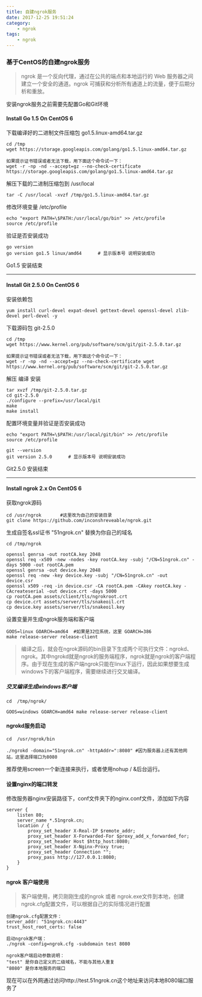 ```yaml
---
title: 自建ngrok服务
date: 2017-12-25 19:51:24
category: 
    - ngrok
tags:
    - ngrok
---
```

### 基于CentOS的自建ngrok服务

> ngrok 是一个反向代理，通过在公共的端点和本地运行的 Web 服务器之间建立一个安全的通道。ngrok 可捕获和分析所有通道上的流量，便于后期分析和重放。

安装ngrok服务之前需要先配置Go和Git环境

#### Install Go 1.5 On CentOS 6
下载编译好的二进制文件压缩包 go1.5.linux-amd64.tar.gz

```
cd /tmp
wget https://storage.googleapis.com/golang/go1.5.linux-amd64.tar.gz

如果提示证书错误或者无法下载，用下面这个命令试一下：
wget -r -np -nd --accept=gz --no-check-certificate https://storage.googleapis.com/golang/go1.5.linux-amd64.tar.gz
```
 <!-- more -->
解压下载的二进制压缩包到  /usr/local

```
tar -C /usr/local -xvzf /tmp/go1.5.linux-amd64.tar.gz
```

修改环境变量 /etc/profile

```
echo "export PATH=\$PATH:/usr/local/go/bin" >> /etc/profile
source /etc/profile
```

验证是否安装成功

```
go version
go version go1.5 linux/amd64      # 显示版本号 说明安装成功
```

Go1.5 安装结束

---

#### Install Git 2.5.0 On CentOS 6

安装依赖包

```
yum install curl-devel expat-devel gettext-devel openssl-devel zlib-devel perl-devel -y
```

下载源码包 git-2.5.0

```
cd /tmp
wget https://www.kernel.org/pub/software/scm/git/git-2.5.0.tar.gz

如果提示证书错误或者无法下载，用下面这个命令试一下：
wget -r -np -nd --accept=gz --no-check-certificate wget https://www.kernel.org/pub/software/scm/git/git-2.5.0.tar.gz
```
解压 编译 安装
```
tar xvzf /tmp/git-2.5.0.tar.gz
cd git-2.5.0
./configure --prefix=/usr/local/git
make
make install
```
配置环境变量并验证是否安装成功
```
echo "export PATH=\$PATH:/usr/local/git/bin" >> /etc/profile
source /etc/profile

git --version
git version 2.5.0      # 显示版本号 说明安装成功
```

Git2.5.0 安装结束

---

#### Install ngrok 2.x On CentOS 6

获取ngrok源码
```
cd /usr/ngrok       #这里改为自己的安装目录
git clone https://github.com/inconshreveable/ngrok.git
```

生成自签名ssl证书 "51ngrok.cn" 替换为你自己的域名

```
cd /tmp/ngrok

openssl genrsa -out rootCA.key 2048
openssl req -x509 -new -nodes -key rootCA.key -subj "/CN=51ngrok.cn" -days 5000 -out rootCA.pem
openssl genrsa -out device.key 2048
openssl req -new -key device.key -subj "/CN=51ngrok.cn" -out device.csr
openssl x509 -req -in device.csr -CA rootCA.pem -CAkey rootCA.key -CAcreateserial -out device.crt -days 5000
cp rootCA.pem assets/client/tls/ngrokroot.crt
cp device.crt assets/server/tls/snakeoil.crt
cp device.key assets/server/tls/snakeoil.key
```

设置变量并生成ngrok服务端和客户端
```
GOOS=linux GOARCH=amd64  #如果是32位系统，这里 GOARCH=386
make release-server release-client 
```

> 编译之后，就会在ngrok源码的bin目录下生成两个可执行文件：ngrokd、ngrok。其中ngrokd就是ngrok的服务端程序，ngrok就是ngrok的客户端程序。由于现在生成的客户端ngrok只能在linux下运行，因此如果想要生成windows下的客户端程序，需要继续进行交叉编译。

##### 交叉编译生成windows客户端

```
cd  /tmp/ngrok/

GOOS=windows GOARCH=amd64 make release-server release-client
```

#### ngrokd服务启动

```
cd  /usr/ngrok/bin

./ngrokd -domain="51ngrok.cn" -httpAddr=":8080" #因为服务器上还有其他网站，这里选择端口为8080
```
推荐使用screen一个新连接来执行，或者使用nohup / &后台运行。

#### 设置nginx的端口转发
修改服务器nginx安装路径下，conf文件夹下的nginx.conf文件，添加如下内容

```
server {
    listen 80;
    server_name *.51ngrok.cn;
    location / {
        proxy_set_header X-Real-IP $remote_addr;
        proxy_set_header X-Forwarded-For $proxy_add_x_forwarded_for;
        proxy_set_header Host $http_host:8080;
        proxy_set_header X-Nginx-Proxy true;
        proxy_set_header Connection "";
        proxy_pass http://127.0.0.1:8080;
    }
}
```

#### ngrok 客户端使用

> 客户端使用，拷贝刚刚生成的ngrok 或者 ngrok.exe文件到本地，创建ngrok.cfg配置文件，可以根据自己的实际情况进行配置

```
创建ngrok.cfg配置文件：
server_addr: "51ngrok.cn:4443"
trust_host_root_certs: false

启动ngrok客户端：
./ngrok -config=ngrok.cfg -subdomain test 8080

ngrok客户端启动参数说明：
"test" 是你自己定义的二级域名，不能与其他人重复
"8080" 是你本地服务的端口
```

现在可以在外网通过访问http://test.51ngrok.cn这个地址来访问本地8080端口服务了